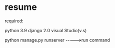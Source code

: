 # resume

required:

python 3.9
django 2.0
visual Studio(v.s)


python manage.py runserver ----->run command
